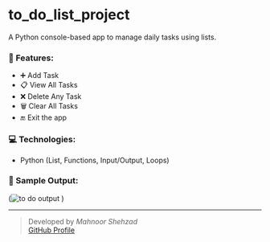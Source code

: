 # to_do_list_project
A Python console-based app to manage daily tasks using lists.

### 🔧 Features:
- ➕ Add Task  
- 📋 View All Tasks  
- ❌ Delete Any Task  
- 🗑 Clear All Tasks  
- 🔚 Exit the app

### 💻 Technologies:
- Python (List, Functions, Input/Output, Loops)

### 📸 Sample Output:

(![to do output](https://github.com/user-attachments/assets/18a5cdbf-68cd-4fc8-9d4a-013b9f341d71)
)

---

> Developed by *Mahnoor Shehzad*  
> [GitHub Profile](https://github.com/mahnoor0618)
